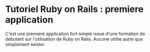# Tutoriel Ruby on Rails : premiere application

C'est une premiere application fort simple issue d'une formation de debutant
sur l'utilisation de Ruby on Rails. Aucune utilite autre que simplement
exister.
